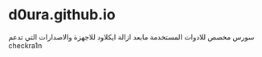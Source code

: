 # d0ura.github.io

سورس مخصص للادوات المستخدمة مابعد ازالة ايكلاود
للاجهزة والاصدارات التي تدعم checkra1n
